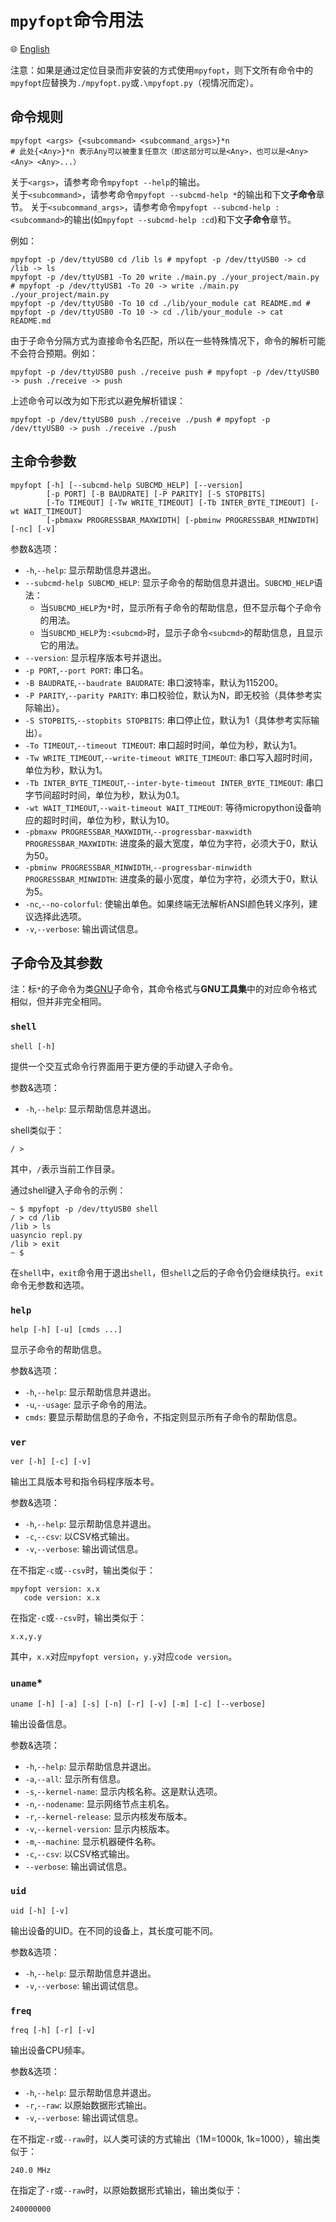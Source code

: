 # `mpyfopt`命令用法

🌐 [English](./cli_usage.md)

注意：如果是通过定位目录而非安装的方式使用`mpyfopt`，则下文所有命令中的`mpyfopt`应替换为`./mpyfopt.py`或`.\mpyfopt.py`（视情况而定）。

## 命令规则

```shell
mpyfopt <args> {<subcommand> <subcommand_args>}*n
# 此处{<Any>}*n 表示Any可以被重复任意次（即这部分可以是<Any>，也可以是<Any> <Any> <Any>...）
```

关于`<args>`，请参考命令`mpyfopt --help`的输出。  
关于`<subcommand>`，请参考命令`mpyfopt --subcmd-help *`的输出和下文**子命令**章节。
关于`<subcommand_args>`，请参考命令`mpyfopt --subcmd-help :<subcommand>`的输出(如`mpyfopt --subcmd-help :cd`)和下文**子命令**章节。

例如：

```shell
mpyfopt -p /dev/ttyUSB0 cd /lib ls # mpyfopt -p /dev/ttyUSB0 -> cd /lib -> ls
mpyfopt -p /dev/ttyUSB1 -To 20 write ./main.py ./your_project/main.py # mpyfopt -p /dev/ttyUSB1 -To 20 -> write ./main.py ./your_project/main.py
mpyfopt -p /dev/ttyUSB0 -To 10 cd ./lib/your_module cat README.md # mpyfopt -p /dev/ttyUSB0 -To 10 -> cd ./lib/your_module -> cat README.md
```

由于子命令分隔方式为直接命令名匹配，所以在一些特殊情况下，命令的解析可能不会符合预期。例如：

```shell
mpyfopt -p /dev/ttyUSB0 push ./receive push # mpyfopt -p /dev/ttyUSB0 -> push ./receive -> push
```

上述命令可以改为如下形式以避免解析错误：

```shell
mpyfopt -p /dev/ttyUSB0 push ./receive ./push # mpyfopt -p /dev/ttyUSB0 -> push ./receive ./push
```

## 主命令参数

```shell
mpyfopt [-h] [--subcmd-help SUBCMD_HELP] [--version]
        [-p PORT] [-B BAUDRATE] [-P PARITY] [-S STOPBITS]
        [-To TIMEOUT] [-Tw WRITE_TIMEOUT] [-Tb INTER_BYTE_TIMEOUT] [-wt WAIT_TIMEOUT]
        [-pbmaxw PROGRESSBAR_MAXWIDTH] [-pbminw PROGRESSBAR_MINWIDTH] [-nc] [-v]
```

参数&选项：

- `-h`,`--help`: 显示帮助信息并退出。
- `--subcmd-help SUBCMD_HELP`: 显示子命令的帮助信息并退出。`SUBCMD_HELP`语法：
  - 当`SUBCMD_HELP`为`*`时，显示所有子命令的帮助信息，但不显示每个子命令的用法。
  - 当`SUBCMD_HELP`为`:<subcmd>`时，显示子命令`<subcmd>`的帮助信息，且显示它的用法。
- `--version`: 显示程序版本号并退出。
- `-p PORT`,`--port PORT`: 串口名。
- `-B BAUDRATE`,`--baudrate BAUDRATE`: 串口波特率，默认为115200。
- `-P PARITY`,`--parity PARITY`: 串口校验位，默认为N，即无校验（具体参考实际输出）。
- `-S STOPBITS`,`--stopbits STOPBITS`: 串口停止位，默认为1（具体参考实际输出）。
- `-To TIMEOUT`,`--timeout TIMEOUT`: 串口超时时间，单位为秒，默认为1。
- `-Tw WRITE_TIMEOUT`,`--write-timeout WRITE_TIMEOUT`: 串口写入超时时间，单位为秒，默认为1。
- `-Tb INTER_BYTE_TIMEOUT`,`--inter-byte-timeout INTER_BYTE_TIMEOUT`: 串口字节间超时时间，单位为秒，默认为0.1。
- `-wt WAIT_TIMEOUT`,`--wait-timeout WAIT_TIMEOUT`: 等待micropython设备响应的超时时间，单位为秒，默认为10。
- `-pbmaxw PROGRESSBAR_MAXWIDTH`,`--progressbar-maxwidth PROGRESSBAR_MAXWIDTH`: 进度条的最大宽度，单位为字符，必须大于0，默认为50。
- `-pbminw PROGRESSBAR_MINWIDTH`,`--progressbar-minwidth PROGRESSBAR_MINWIDTH`: 进度条的最小宽度，单位为字符，必须大于0，默认为5。
- `-nc`,`--no-colorful`: 使输出单色。如果终端无法解析ANSI颜色转义序列，建议选择此选项。
- `-v`,`--verbose`: 输出调试信息。

## 子命令及其参数

注：标`*`的子命令为类[GNU](https://www.gnu.org/)子命令，其命令格式与**GNU工具集**中的对应命令格式相似，但并非完全相同。

### `shell`

```shell
shell [-h]
```

提供一个交互式命令行界面用于更方便的手动键入子命令。

参数&选项：

- `-h`,`--help`: 显示帮助信息并退出。

shell类似于：

```shell
/ >
```

其中，`/`表示当前工作目录。

通过shell键入子命令的示例：

```shell
~ $ mpyfopt -p /dev/ttyUSB0 shell
/ > cd /lib
/lib > ls
uasyncio repl.py
/lib > exit
~ $
```

在`shell`中，`exit`命令用于退出`shell`，但`shell`之后的子命令仍会继续执行。`exit`命令无参数和选项。

### `help`

```shell
help [-h] [-u] [cmds ...]
```

显示子命令的帮助信息。

参数&选项：

- `-h`,`--help`: 显示帮助信息并退出。
- `-u`,`--usage`: 显示子命令的用法。
- `cmds`: 要显示帮助信息的子命令，不指定则显示所有子命令的帮助信息。

### `ver`

```shell
ver [-h] [-c] [-v]
```

输出工具版本号和指令码程序版本号。

参数&选项：

- `-h`,`--help`: 显示帮助信息并退出。
- `-c`,`--csv`: 以CSV格式输出。
- `-v`,`--verbose`: 输出调试信息。

在不指定`-c`或`--csv`时，输出类似于：

```text
mpyfopt version: x.x
   code version: x.x
```

在指定`-c`或`--csv`时，输出类似于：

```text
x.x,y.y
```

其中，`x.x`对应`mpyfopt version`，`y.y`对应`code version`。

### `uname`*

```shell
uname [-h] [-a] [-s] [-n] [-r] [-v] [-m] [-c] [--verbose]
```

输出设备信息。

参数&选项：

- `-h`,`--help`: 显示帮助信息并退出。
- `-a`,`--all`: 显示所有信息。
- `-s`,`--kernel-name`: 显示内核名称。这是默认选项。
- `-n`,`--nodename`: 显示网络节点主机名。
- `-r`,`--kernel-release`: 显示内核发布版本。
- `-v`,`--kernel-version`: 显示内核版本。
- `-m`,`--machine`: 显示机器硬件名称。
- `-c`,`--csv`: 以CSV格式输出。
- `--verbose`: 输出调试信息。

### `uid`

```shell
uid [-h] [-v]
```

输出设备的UID。在不同的设备上，其长度可能不同。

参数&选项：

- `-h`,`--help`: 显示帮助信息并退出。
- `-v`,`--verbose`: 输出调试信息。

### `freq`

```shell
freq [-h] [-r] [-v]
```

输出设备CPU频率。

参数&选项：

- `-h`,`--help`: 显示帮助信息并退出。
- `-r`,`--raw`: 以原始数据形式输出。
- `-v`,`--verbose`: 输出调试信息。

在不指定`-r`或`--raw`时，以人类可读的方式输出（1M=1000k, 1k=1000），输出类似于：

```text
240.0 MHz
```

在指定了`-r`或`--raw`时，以原始数据形式输出，输出类似于：

```text
240000000
```
